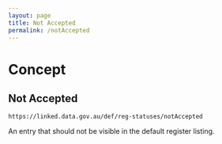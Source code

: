 ```yaml
---
layout: page
title: Not Accepted
permalink: /notAccepted
---
```

# Concept

## Not Accepted

`https://linked.data.gov.au/def/reg-statuses/notAccepted`

An entry that should not be visible in the default register listing.
